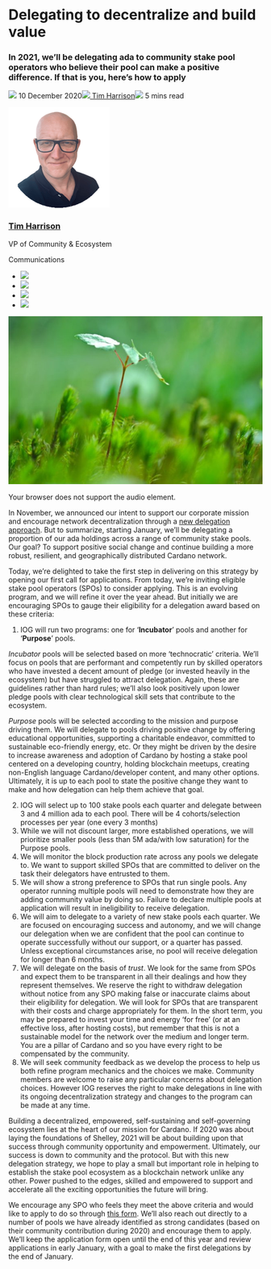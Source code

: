 # Delegating to decentralize and build value
### **In 2021, we’ll be delegating ada to community stake pool operators who believe their pool can make a positive difference. If that is you, here’s how to apply**
![](img/2020-12-10-delegating-to-decentralize-and-build-value.002.png) 10 December 2020![](img/2020-12-10-delegating-to-decentralize-and-build-value.002.png)[ Tim Harrison](tmp//en/blog/authors/tim-harrison/page-1/)![](img/2020-12-10-delegating-to-decentralize-and-build-value.003.png) 5 mins read

![Tim Harrison](img/2020-12-10-delegating-to-decentralize-and-build-value.004.png)[](tmp//en/blog/authors/tim-harrison/page-1/)
### [**Tim Harrison**](tmp//en/blog/authors/tim-harrison/page-1/)
VP of Community & Ecosystem

Communications

- ![](img/2020-12-10-delegating-to-decentralize-and-build-value.005.png)[](mailto:tim.harrison@iohk.io "Email")
- ![](img/2020-12-10-delegating-to-decentralize-and-build-value.006.png)[](https://uk.linkedin.com/in/timbharrison "LinkedIn")
- ![](img/2020-12-10-delegating-to-decentralize-and-build-value.007.png)[](https://twitter.com/timbharrison "Twitter")
- ![](img/2020-12-10-delegating-to-decentralize-and-build-value.008.png)[](https://github.com/timbharrison "GitHub")

![Delegating to decentralize and build value](img/2020-12-10-delegating-to-decentralize-and-build-value.009.jpeg)

Your browser does not support the audio element.

In November, we announced our intent to support our corporate mission and encourage network decentralization through a [new delegation approach](https://iohk.io/en/blog/posts/2020/11/24/delegating-with-fresh-purpose/). But to summarize, starting January, we’ll be delegating a proportion of our ada holdings across a range of community stake pools. Our goal? To support positive social change and continue building a more robust, resilient, and geographically distributed Cardano network.

Today, we’re delighted to take the first step in delivering on this strategy by opening our first call for applications. From today, we’re inviting eligible stake pool operators (SPOs) to consider applying. This is an evolving program, and we will refine it over the year ahead. But initially we are encouraging SPOs to gauge their eligibility for a delegation award based on these criteria:

1. IOG will run two programs: one for ‘**Incubator**’ pools and another for ‘**Purpose**’ pools.

*Incubator* pools will be selected based on more ‘technocratic’ criteria. We’ll focus on pools that are performant and competently run by skilled operators who have invested a decent amount of pledge (or invested heavily in the ecosystem) but have struggled to attract delegation. Again, these are guidelines rather than hard rules; we’ll also look positively upon lower pledge pools with clear technological skill sets that contribute to the ecosystem.

*Purpose* pools will be selected according to the mission and purpose driving them. We will delegate to pools driving positive change by offering educational opportunities, supporting a charitable endeavor, committed to sustainable eco-friendly energy, etc. Or they might be driven by the desire to increase awareness and adoption of Cardano by hosting a stake pool centered on a developing country, holding blockchain meetups, creating non-English language Cardano/developer content, and many other options. Ultimately, it is up to each pool to state the positive change they want to make and how delegation can help them achieve that goal.

2. IOG will select up to 100 stake pools each quarter and delegate between 3 and 4 million ada to each pool. There will be 4 cohorts/selection processes per year (one every 3 months)
2. While we will not discount larger, more established operations, we will prioritize smaller pools (less than 5M ada/with low saturation) for the Purpose pools.
2. We will monitor the block production rate across any pools we delegate to. We want to support skilled SPOs that are committed to deliver on the task their delegators have entrusted to them.
2. We will show a strong preference to SPOs that run single pools. Any operator running multiple pools will need to demonstrate how they are adding community value by doing so. Failure to declare multiple pools at application will result in ineligibility to receive delegation.
2. We will aim to delegate to a variety of new stake pools each quarter. We are focused on encouraging success and autonomy, and we will change our delegation when we are confident that the pool can continue to operate successfully without our support, or a quarter has passed. Unless exceptional circumstances arise, no pool will receive delegation for longer than 6 months.
2. We will delegate on the basis of *trust*. We look for the same from SPOs and expect them to be transparent in all their dealings and how they represent themselves. We reserve the right to withdraw delegation without notice from any SPO making false or inaccurate claims about their eligibility for delegation. We will look for SPOs that are transparent with their costs and charge appropriately for them. In the short term, you may be prepared to invest your time and energy ‘for free’ (or at an effective loss, after hosting costs), but remember that this is not a sustainable model for the network over the medium and longer term. You are a pillar of Cardano and so you have every right to be compensated by the community.
8. We will seek community feedback as we develop the process to help us both refine program mechanics and the choices we make. Community members are welcome to raise any particular concerns about delegation choices. However IOG reserves the right to make delegations in line with its ongoing decentralization strategy and changes to the program can be made at any time.

Building a decentralized, empowered, self-sustaining and self-governing ecosystem lies at the heart of our mission for Cardano. If 2020 was about laying the foundations of Shelley, 2021 will be about building upon that success through community opportunity and empowerment. Ultimately, our success is down to community and the protocol. But with this new delegation strategy, we hope to play a small but important role in helping to establish the stake pool ecosystem as a blockchain network unlike any other. Power pushed to the edges, skilled and empowered to support and accelerate all the exciting opportunities the future will bring.

We encourage any SPO who feels they meet the above criteria and would like to apply to do so through [this form](https://input-output.typeform.com/to/miMkwmlp). We’ll also reach out directly to a number of pools we have already identified as strong candidates (based on their community contribution during 2020) and encourage them to apply. We’ll keep the application form open until the end of this year and review applications in early January, with a goal to make the first delegations by the end of January.
